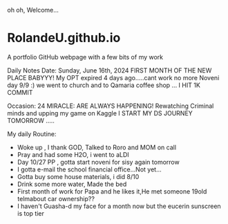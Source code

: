  oh oh, Welcome...
# RolandeU.github.io
A portfolio GitHub webpage with a few bits of my work

Daily Notes
Date: Sunday, June 16th, 2024
FIRST MONTH OF THE NEW PLACE BABYYY!
My OPT expired 4 days ago.....cant work no more 
Noveni day 9/9 :)
we went to church and to Qamaria coffee shop ...
I HIT 1K COMMIT


Occasion: 24
MIRACLE: ARE ALWAYS HAPPENING!
Rewatching Criminal minds and upping my game on Kaggle
I START MY DS JOURNEY TOMORROW .....

My daily Routine:
- Woke up , I thank GOD, Talked to Roro and MOM on call
- Pray and had some H2O, i went to aLDI
- Day 10/27 PP , gotta start noveni for sisy again tomorrow 
- I gotta e-mail the school financial office...Not yet...
- Gotta buy some house materials, i did 8/10
- Drink some more water, Made the bed
- First month of work for Papa and he likes it,He met someone 19old telmabout car ownership??
- I haven't Guasha-d my face for a month now but the eucerin sunscreen is top tier





